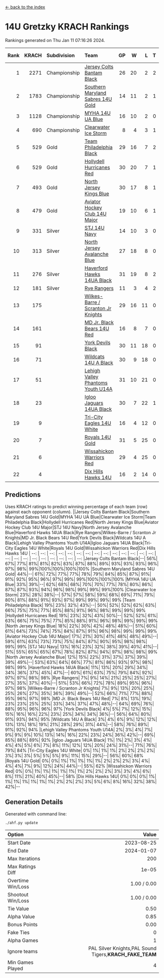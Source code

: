 [<- back to the index](readme.md)
# 14U Gretzky KRACH Rankings
Rankings generated on Thu Jan 11 07:16:26 2024.

Rank|KRACH|Subdivision|Team|GP|W|L|T|OTW|OTL|SoS|Exp Wins|Win Diff
---:|---:|:---|:---|---:|---:|---:|---:|---:|---:|---:|---:|---:
1|2271|Championship|[Jersey Colts Bantam Black](https://gamesheetstats.com/seasons/3659/teams/140580/schedule)|26|20|2|2|2|0|346|23.8|-0.0
2|1783|Championship|[Southern Maryland Sabres 14U Gold](https://gamesheetstats.com/seasons/3659/teams/140588/schedule)|14|11|2|1|0|0|461|12.3|-0.0
3|1128|Championship|[MYHA 14U UA Blue](https://gamesheetstats.com/seasons/3659/teams/140583/schedule)|16|10|2|0|2|2|463|12.8|-0.0
4|690|Championship|[Clearwater Ice Storm](https://gamesheetstats.com/seasons/3659/teams/142500/schedule)|8|4|3|1|0|0|763|5.3|-0.0
5|529|Gold|[Team Philadelphia Black](https://gamesheetstats.com/seasons/3659/teams/140590/schedule)|29|16|7|2|2|2|527|19.8|-0.0
6|529|Gold|[Hollydell Hurricanes Red](https://gamesheetstats.com/seasons/3659/teams/140578/schedule)|30|20|7|1|1|1|369|22.4|0.0
7|493|Gold|[North Jersey Kings Blue](https://gamesheetstats.com/seasons/3659/teams/140585/schedule)|30|17|8|1|3|1|448|21.3|-0.0
8|479|Gold|[Aviator Hockey Club 14U Major](https://gamesheetstats.com/seasons/3659/teams/140575/schedule)|19|10|6|1|1|1|622|12.3|-0.0
9|331|Silver|[STJ 14U Navy](https://gamesheetstats.com/seasons/3659/teams/140589/schedule)|14|10|3|0|0|1|310|10.9|0.0
10|313|Silver|[North Jersey Avalanche Blue](https://gamesheetstats.com/seasons/3659/teams/140584/schedule)|27|18|8|0|0|1|365|18.9|0.0
11|276|Silver|[Haverford Hawks 14UA Black](https://gamesheetstats.com/seasons/3659/teams/140577/schedule)|31|19|8|2|0|2|333|20.9|0.0
12|181|Silver|[Rye Rangers](https://gamesheetstats.com/seasons/3659/teams/140587/schedule)|11|3|4|2|1|1|525|5.9|0.0
13|175||[Wilkes-Barre / Scranton Jr Knights](https://gamesheetstats.com/seasons/3659/teams/140593/schedule)|29|16|11|0|2|0|222|18.9|0.0
14|161||[MD Jr. Black Bears 14U Red](https://gamesheetstats.com/seasons/3659/teams/140581/schedule)|16|8|7|0|0|1|259|8.9|0.0
15|91||[York Devils Black](https://gamesheetstats.com/seasons/3659/teams/140595/schedule)|30|11|18|0|1|0|432|12.9|0.0
16|71||[Wildcats 14U A Black](https://gamesheetstats.com/seasons/3659/teams/140592/schedule)|30|9|18|0|1|2|517|10.9|0.0
17|51||[Lehigh Valley Phantoms Youth U14A](https://gamesheetstats.com/seasons/3659/teams/140582/schedule)|31|10|21|0|0|0|434|10.9|0.0
18|23||[Igloo Jaguars 14UA Black](https://gamesheetstats.com/seasons/3659/teams/140579/schedule)|30|7|22|1|0|0|372|8.4|0.0
19|9||[Tri-City Eagles 14U White](https://gamesheetstats.com/seasons/3659/teams/140591/schedule)|16|4|12|0|0|0|153|4.9|0.0
20|7||[Royals 14U Gold](https://gamesheetstats.com/seasons/3659/teams/140586/schedule)|31|5|25|0|0|1|145|5.9|0.0
21|6||[Wissahickon Warriors Red](https://gamesheetstats.com/seasons/3659/teams/140594/schedule)|29|4|25|0|0|0|225|4.9|0.0
22|4||[Dix Hills Hawks 14U](https://gamesheetstats.com/seasons/3659/teams/140576/schedule)|16|2|14|0|0|0|312|2.9|0.0

## Predictions
Uses KRACH ratings to predict winning percentage of each team (row) against each opponent (column).
||Jersey Colts Bantam Black|Southern Maryland Sabres 14U Gold|MYHA 14U UA Blue|Clearwater Ice Storm|Team Philadelphia Black|Hollydell Hurricanes Red|North Jersey Kings Blue|Aviator Hockey Club 14U Major|STJ 14U Navy|North Jersey Avalanche Blue|Haverford Hawks 14UA Black|Rye Rangers|Wilkes-Barre / Scranton Jr Knights|MD Jr. Black Bears 14U Red|York Devils Black|Wildcats 14U A Black|Lehigh Valley Phantoms Youth U14A|Igloo Jaguars 14UA Black|Tri-City Eagles 14U White|Royals 14U Gold|Wissahickon Warriors Red|Dix Hills Hawks 14U
| --: | --: | --: | --: | --: | --: | --: | --: | --: | --: | --: | --: | --: | --: | --: | --: | --: | --: | --: | --: | --: | --: | --: 
|Jersey Colts Bantam Black|--| 56%| 67%| 77%| 81%| 81%| 82%| 83%| 87%| 88%| 89%| 93%| 93%| 93%| 96%| 97%| 98%| 99%|100%|100%|100%|100%
|Southern Maryland Sabres 14U Gold| 44%|--| 61%| 72%| 77%| 77%| 78%| 79%| 84%| 85%| 87%| 91%| 91%| 92%| 95%| 96%| 97%| 99%| 99%|100%|100%|100%
|MYHA 14U UA Blue| 33%| 39%|--| 62%| 68%| 68%| 70%| 70%| 77%| 78%| 80%| 86%| 87%| 87%| 93%| 94%| 96%| 98%| 99%| 99%| 99%|100%
|Clearwater Ice Storm| 23%| 28%| 38%|--| 57%| 57%| 58%| 59%| 68%| 69%| 71%| 79%| 80%| 81%| 88%| 91%| 93%| 97%| 99%| 99%| 99%| 99%
|Team Philadelphia Black| 19%| 23%| 32%| 43%|--| 50%| 52%| 52%| 62%| 63%| 66%| 75%| 75%| 77%| 85%| 88%| 91%| 96%| 98%| 99%| 99%| 99%
|Hollydell Hurricanes Red| 19%| 23%| 32%| 43%| 50%|--| 52%| 52%| 61%| 63%| 66%| 75%| 75%| 77%| 85%| 88%| 91%| 96%| 98%| 99%| 99%| 99%
|North Jersey Kings Blue| 18%| 22%| 30%| 42%| 48%| 48%|--| 51%| 60%| 61%| 64%| 73%| 74%| 75%| 84%| 87%| 91%| 96%| 98%| 99%| 99%| 99%
|Aviator Hockey Club 14U Major| 17%| 21%| 30%| 41%| 48%| 48%| 49%|--| 59%| 61%| 63%| 73%| 73%| 75%| 84%| 87%| 90%| 95%| 98%| 98%| 99%| 99%
|STJ 14U Navy| 13%| 16%| 23%| 32%| 38%| 39%| 40%| 41%|--| 51%| 55%| 65%| 65%| 67%| 78%| 82%| 87%| 94%| 97%| 98%| 98%| 99%
|North Jersey Avalanche Blue| 12%| 15%| 22%| 31%| 37%| 37%| 39%| 39%| 49%|--| 53%| 63%| 64%| 66%| 77%| 81%| 86%| 93%| 97%| 98%| 98%| 99%
|Haverford Hawks 14UA Black| 11%| 13%| 20%| 29%| 34%| 34%| 36%| 37%| 45%| 47%|--| 60%| 61%| 63%| 75%| 79%| 84%| 92%| 97%| 97%| 98%| 98%
|Rye Rangers|  7%|  9%| 14%| 21%| 25%| 25%| 27%| 27%| 35%| 37%| 40%|--| 51%| 53%| 66%| 72%| 78%| 89%| 95%| 96%| 97%| 98%
|Wilkes-Barre / Scranton Jr Knights|  7%|  9%| 13%| 20%| 25%| 25%| 26%| 27%| 35%| 36%| 39%| 49%|--| 52%| 66%| 71%| 77%| 88%| 95%| 96%| 97%| 98%
|MD Jr. Black Bears 14U Red|  7%|  8%| 13%| 19%| 23%| 23%| 25%| 25%| 33%| 34%| 37%| 47%| 48%|--| 64%| 69%| 76%| 88%| 95%| 96%| 96%| 97%
|York Devils Black|  4%|  5%|  7%| 12%| 15%| 15%| 16%| 16%| 22%| 23%| 25%| 34%| 34%| 36%|--| 56%| 64%| 80%| 91%| 93%| 94%| 95%
|Wildcats 14U A Black|  3%|  4%|  6%|  9%| 12%| 12%| 13%| 13%| 18%| 19%| 21%| 28%| 29%| 31%| 44%|--| 58%| 76%| 89%| 91%| 92%| 94%
|Lehigh Valley Phantoms Youth U14A|  2%|  3%|  4%|  7%|  9%|  9%|  9%| 10%| 13%| 14%| 16%| 22%| 23%| 24%| 36%| 42%|--| 69%| 85%| 88%| 89%| 92%
|Igloo Jaguars 14UA Black|  1%|  1%|  2%|  3%|  4%|  4%|  4%|  5%|  6%|  7%|  8%| 11%| 12%| 12%| 20%| 24%| 31%|--| 71%| 76%| 79%| 84%
|Tri-City Eagles 14U White|  0%|  1%|  1%|  1%|  2%|  2%|  2%|  2%|  3%|  3%|  3%|  5%|  5%|  5%|  9%| 11%| 15%| 29%|--| 56%| 60%| 68%
|Royals 14U Gold|  0%|  0%|  1%|  1%|  1%|  1%|  1%|  2%|  2%|  2%|  3%|  4%|  4%|  4%|  7%|  9%| 12%| 24%| 44%|--| 55%| 62%
|Wissahickon Warriors Red|  0%|  0%|  1%|  1%|  1%|  1%|  1%|  1%|  2%|  2%|  2%|  3%|  3%|  4%|  6%|  8%| 11%| 21%| 40%| 45%|--| 58%
|Dix Hills Hawks 14U|  0%|  0%|  0%|  1%|  1%|  1%|  1%|  1%|  1%|  1%|  2%|  2%|  2%|  3%|  5%|  6%|  8%| 16%| 32%| 38%| 42%|--

## Generation Details

Generated with command line:
```
./ahf.py update
```

| Option | Value |
| :----- | ----: |
| Start Date | 2023-08-25 |
| End Date | 2024-01-07 |
| Max Iterations | 200 |
| Max Ratings Diff | 1e-05 |
| Overtime Win/Loss | 1.00 / 0.00 |
| Shootout Win/Loss | 1.00 / 0.00 |
| Tie Value | 0.50 |
| Alpha Value | 0.85 |
| Bonus Points | 0.00 |
| Fake Ties | 0 |
| Alpha Games | 1 |
| Ignore teams | PAL Silver Knights,PAL Sound Tigers,__KRACH_FAKE_TEAM__ |
| Min Games Played | 4 |

